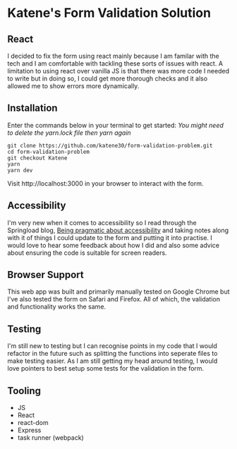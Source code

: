 # Katene's Form Validation Solution

## React

I decided to fix the form using react mainly because I am familar with the tech and I am comfortable with tackling these sorts of issues with react. A limitation to using react over vanilla JS is that there was more code I needed to write but in doing so, I could get more thorough checks and it also allowed me to show errors more dynamically.

## Installation

Enter the commands below in your terminal to get started:
_You might need to delete the yarn.lock file then yarn again_

```
git clone https://github.com/katene30/form-validation-problem.git
cd form-validation-problem
git checkout Katene
yarn
yarn dev
```

Visit http://localhost:3000 in your browser to interact with the form.

## Accessibility

I'm very new when it comes to accessibility so I read through the Springload blog, [Being pragmatic about accessibility](https://www.springload.co.nz/blog/being-pragmatic-about-accessibility/) and taking notes along with it of things I could update to the form and putting it into practise. I would love to hear some feedback about how I did and also some advice about ensuring the code is suitable for screen readers.

## Browser Support

This web app was built and primarily manually tested on Google Chrome but I've also tested the form on Safari and Firefox. All of which, the validation and functionality works the same.

## Testing

I'm still new to testing but I can recognise points in my code that I would refactor in the future such as splitting the functions into seperate files to make testing easier. As I am still getting my head around testing, I would love pointers to best setup some tests for the validation in the form.

## Tooling

- JS
- React
- react-dom
- Express
- task runner (webpack)

